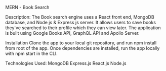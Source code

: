 MERN - Book Search

Description:
The Book search engine uses a React front end, MongoDB database, and Node js & Express js server. It allows users to save books they've searched to their profile which they can view later. The application is built using Google Books API, GraphQL API and Apollo Server.

Installation
Clone the app to your local git repository, and run npm install from root of the app. Once dependencies are installed, run the app locally with npm start in the CLI.

Technologies Used: MongoDB
Express.js
React.js
Node.js